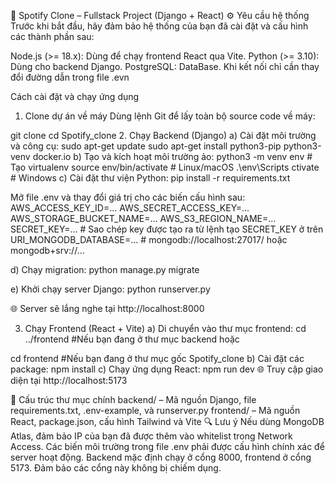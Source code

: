 🎵 Spotify Clone – Fullstack Project (Django + React)
⚙️ Yêu cầu hệ thống
Trước khi bắt đầu, hãy đảm bảo hệ thống của bạn đã cài đặt và cấu hình các thành phần sau:

Node.js (>= 18.x): Dùng để chạy frontend React qua Vite.
Python (>= 3.10): Dùng cho backend Django.
PostgreSQL: DataBase. Khi kết nối chỉ cần thay đổi đường dẫn trong file .evn


Cách cài đặt và chạy ứng dụng
1. Clone dự án về máy
Dùng lệnh Git để lấy toàn bộ source code về máy:

git clone 
cd Spotify_clone
2. Chạy Backend (Django)
a) Cài đặt môi trường và công cụ:
sudo apt-get update
sudo apt-get install python3-pip python3-venv docker.io
b) Tạo và kích hoạt môi trường ảo:
python3 -m venv env         # Tạo virtualenv
source env/bin/activate     # Linux/macOS
.\env\Scripts ctivate       # Windows
c) Cài đặt thư viện Python:
pip install -r requirements.txt


Mở file .env và thay đổi giá trị cho các biến cấu hình sau:
AWS_ACCESS_KEY_ID=...
AWS_SECRET_ACCESS_KEY=...
AWS_STORAGE_BUCKET_NAME=...
AWS_S3_REGION_NAME=...
SECRET_KEY=...               # Sao chép key được tạo ra từ lệnh tạo SECRET_KEY ở trên
URI_MONGODB_DATABASE=...     # mongodb://localhost:27017/ hoặc mongodb+srv://...

d) Chạy migration:
python manage.py migrate

e) Khởi chạy server Django:
python runserver.py

🌐 Server sẽ lắng nghe tại http://localhost:8000

3. Chạy Frontend (React + Vite)
a) Di chuyển vào thư mục frontend:
cd ../frontend #Nếu bạn đang ở thư mục backend
hoặc

cd frontend #Nếu bạn đang ở thư mục gốc Spotify_clone
b) Cài đặt các package:
npm install
c) Chạy ứng dụng React:
npm run dev
🌐 Truy cập giao diện tại http://localhost:5173

📁 Cấu trúc thư mục chính
backend/ – Mã nguồn Django, file requirements.txt, .env-example, và runserver.py
frontend/ – Mã nguồn React, package.json, cấu hình Tailwind và Vite
🔍 Lưu ý
Nếu dùng MongoDB Atlas, đảm bảo IP của bạn đã được thêm vào whitelist trong Network Access.
Các biến môi trường trong file .env phải được cấu hình chính xác để server hoạt động.
Backend mặc định chạy ở cổng 8000, frontend ở cổng 5173. Đảm bảo các cổng này không bị chiếm dụng.
